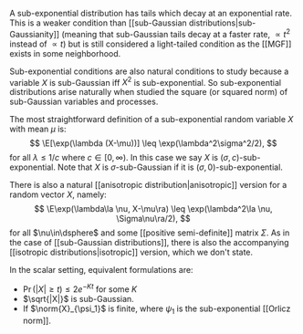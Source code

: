 A sub-exponential distribution has tails which decay at an exponential rate. This is a weaker condition than [[sub-Gaussian distributions|sub-Gaussianity]] (meaning that sub-Gaussian tails decay at a faster rate, $\propto t^2$ instead of $\propto t$) but is still considered a light-tailed condition as the [[MGF]] exists in some neighborhood. 

Sub-exponential conditions are also natural conditions to study because a variable $X$ is sub-Gaussian iff $X^2$ is sub-exponential. So sub-exponential distributions arise naturally when studied the square (or squared norm) of sub-Gaussian variables and processes. 

The most straightforward definition of a sub-exponential random variable $X$ with mean $\mu$ is: 
$$
\E[\exp(\lambda (X-\mu))] \leq \exp(\lambda^2\sigma^2/2),
$$
for all $\lambda\leq 1/c$ where $c\in [0,\infty)$. In this case we say $X$ is $(\sigma,c)$-sub-exponential. Note that $X$ is $\sigma$-sub-Gaussian if it is $(\sigma, 0)$-sub-exponential. 

There is also a natural [[anisotropic distribution|anisotropic]] version for a random vector $X$, namely: 
$$
\E\exp(\lambda\la \nu, X-\mu\ra) \leq \exp(\lambda^2\la \nu, \Sigma\nu\ra/2),
$$
for all $\nu\in\dsphere$ and some [[positive semi-definite]] matrix $\Sigma$. As in the case of [[sub-Gaussian distributions]], there is also the accompanying [[isotropic distributions|isotropic]] version, which we don't state. 

In the scalar setting, equivalent formulations are: 
- $\Pr(|X|\geq t)\leq 2e^{-Kt}$ for some $K$ 
- $\sqrt{|X|}$ is sub-Gaussian. 
- If $\norm{X}_{\psi_1}$ is finite, where $\psi_1$ is the sub-exponential [[Orlicz norm]]. 
